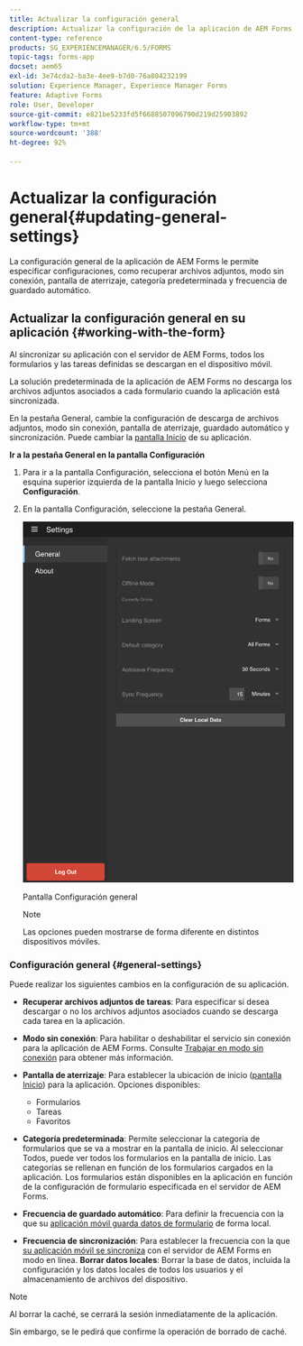 ```yaml
---
title: Actualizar la configuración general
description: Actualizar la configuración de la aplicación de AEM Forms, como la pantalla de inicio y recuperar las opciones de puntos de inicio y archivos adjuntos
content-type: reference
products: SG_EXPERIENCEMANAGER/6.5/FORMS
topic-tags: forms-app
docset: aem65
exl-id: 3e74cda2-ba3e-4ee9-b7d0-76a804232199
solution: Experience Manager, Experience Manager Forms
feature: Adaptive Forms
role: User, Developer
source-git-commit: e821be5233fd5f6688507096790d219d25903892
workflow-type: tm+mt
source-wordcount: '388'
ht-degree: 92%

---
```


# Actualizar la configuración general{#updating-general-settings}

La configuración general de la aplicación de AEM Forms le permite especificar configuraciones, como recuperar archivos adjuntos, modo sin conexión, pantalla de aterrizaje, categoría predeterminada y frecuencia de guardado automático.

## Actualizar la configuración general en su aplicación {#working-with-the-form}

Al sincronizar su aplicación con el servidor de AEM Forms, todos los formularios y las tareas definidas se descargan en el dispositivo móvil.

La solución predeterminada de la aplicación de AEM Forms no descarga los archivos adjuntos asociados a cada formulario cuando la aplicación está sincronizada.

En la pestaña General, cambie la configuración de descarga de archivos adjuntos, modo sin conexión, pantalla de aterrizaje, guardado automático y sincronización. Puede cambiar la [pantalla Inicio](../../forms/using/home-screen.md) de su aplicación.

**Ir a la pestaña General en la pantalla Configuración**

1. Para ir a la pantalla Configuración, selecciona el botón Menú en la esquina superior izquierda de la pantalla Inicio y luego selecciona **Configuración**.
1. En la pantalla Configuración, seleccione la pestaña General.

   ![Configuración general en la aplicación de AEM Forms](assets/gen-settings-1.png)

   Pantalla Configuración general

   >[!NOTE]
   >
   >Las opciones pueden mostrarse de forma diferente en distintos dispositivos móviles.

### Configuración general {#general-settings}

Puede realizar los siguientes cambios en la configuración de su aplicación.

* **Recuperar archivos adjuntos de tareas**: Para especificar si desea descargar o no los archivos adjuntos asociados cuando se descarga cada tarea en la aplicación.
* **Modo sin conexión**: Para habilitar o deshabilitar el servicio sin conexión para la aplicación de AEM Forms. Consulte [Trabajar en modo sin conexión](/help/forms/using/work-offline-mode.md) para obtener más información.
* **Pantalla de aterrizaje**: Para establecer la ubicación de inicio ([pantalla Inicio](../../forms/using/home-screen.md)) para la aplicación.
Opciones disponibles:

   * Formularios
   * Tareas
   * Favoritos

* **Categoría predeterminada**: Permite seleccionar la categoría de formularios que se va a mostrar en la pantalla de inicio. Al seleccionar Todos, puede ver todos los formularios en la pantalla de inicio. Las categorías se rellenan en función de los formularios cargados en la aplicación. Los formularios están disponibles en la aplicación en función de la configuración de formulario especificada en el servidor de AEM Forms.

* **Frecuencia de guardado automático**: Para definir la frecuencia con la que su [aplicación móvil guarda datos de formulario](../../forms/using/autosave-data-app.md) de forma local.
* **Frecuencia de sincronización**: Para establecer la frecuencia con la que [su aplicación móvil se sincroniza](../../forms/using/sync-app.md) con el servidor de AEM Forms en modo en línea.
  **Borrar datos locales**: Borrar la base de datos, incluida la configuración y los datos locales de todos los usuarios y el almacenamiento de archivos del dispositivo.

>[!NOTE]
>
>Al borrar la caché, se cerrará la sesión inmediatamente de la aplicación.
>
>Sin embargo, se le pedirá que confirme la operación de borrado de caché.

